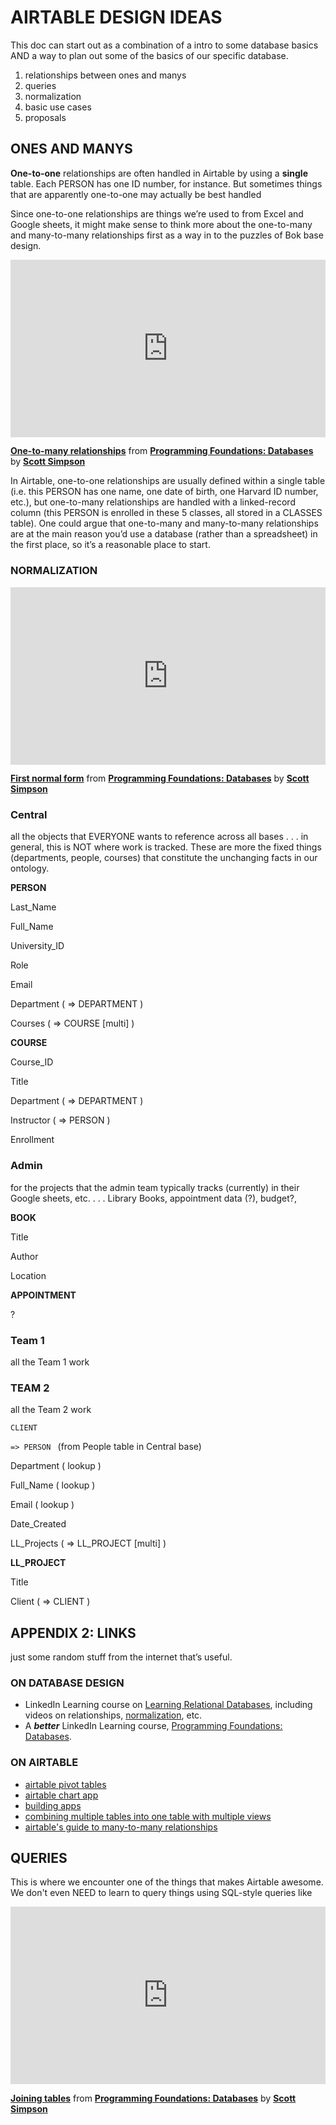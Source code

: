 # AIRTABLE DESIGN IDEAS #

This doc can start out as a combination of a intro to some database basics AND a way to plan out some of the basics of our specific database.

1. relationships between ones and manys
2. queries
3. normalization
4. basic use cases
5. proposals


## ONES AND MANYS

**One-to-one** relationships are often handled in Airtable by using a **single** table. Each PERSON has one ID number, for instance. But sometimes things that are apparently one-to-one may actually be best handled 

Since one-to-one relationships are things we’re used to from Excel and Google sheets, it might make sense to think more about the one-to-many and many-to-many relationships first as a way in to the puzzles of Bok base design.

<div style="position:relative;height:0;padding-bottom:56.25%"><iframe width="640" height="360" src="https://www.linkedin.com/learning/embed/programming-foundations-databases-2/one-to-many-relationships-2?claim=AQHK5Wq_ZMJeJQAAAXU2hXK928fxu-r4WFuthSXbfJ2DzaleZmG1GKGE5ElaQQHyMz2T8G4PaFHejjtjzC17iQd1RmnSnAos3spuuB_0ho2KdJ5cn5zU-Cf5QFt9UorjVlbOv1lrttoywPYO4vr19xaAwlZSioVjZyoNfE2jpvw7HD8nHHGKeYCCXlkO5GONJC2zp8Aj3iK-Il8hgZy026mY3hrWJc05DO8LMAtV8I5mUTXfCRSk7d67A14BjDw7Tl9zhKaYLBU137KtPzi76wjwIo16HqRAJN1x8FN7Czorm1-aoFDfP5bLLEiXY44NWr1186esC8hX4yLOUrYiifDwCEoFI3w_Q-LEAT7P56ThSnzwCrwqfGBcyanYrL52nAOIbL-Mh2-Rs2x1Gzvw6Ia5YjBE4r1Gj9NpWlXA2h6opEKw5nCvcruEulCChs9ncz0l0ub9vkyZjPhBELipSt-cQRiOEzM_5kcedmp4zIK3kfR5DjzpANIj1Mjvt749znh9BoaethMsw-VgBbpEYkHYX1-eWrqi0Hu_jiGIOsN236maMsufH2OMHrGLEyTmTTH58AmuC5OFcx-Tf70N0xg8EPIe3YdXqFXW3tXA6aftyg8FNdGhRrSjyM2DmlwhoMbQ56-bXRI9OmEhFqjeT7EkChUNNepTGDYkPJPZu8p-Gk9im8q2tvmFGz90k6zgle7DU11eTT255yxh2_ttiLba_lHlqrGNLxVfdoVrVbtjOQTM" mozallowfullscreen="true" webkitallowfullscreen="true" allowfullscreen="true" frameborder="0" style="position:absolute;width:100%;height:100%;left:0"></iframe></div><p><strong><a href="https://www.linkedin.com/learning/programming-foundations-databases-2/one-to-many-relationships-2?trk=embed_lil">One-to-many relationships</a></strong> from <strong><a href="https://www.linkedin.com/learning/programming-foundations-databases-2?trk=embed_lil">Programming Foundations: Databases</a></strong> by <strong><a href="https://www.linkedin.com/learning/instructors/scott-simpson?trk=embed_lil">Scott Simpson</a></strong></p>

In Airtable, one-to-one relationships are usually defined within a single table (i.e. this PERSON has one name, one date of birth, one Harvard ID number, etc.), but one-to-many relationships are handled with a linked-record column (this PERSON is enrolled in these 5 classes, all stored in a CLASSES table). One could argue that one-to-many and many-to-many relationships are at the main reason you’d use a database (rather than a spreadsheet) in the first place, so it’s a reasonable place to start.

### NORMALIZATION ###


<div style="position:relative;height:0;padding-bottom:56.25%"><iframe width="640" height="360" src="https://www.linkedin.com/learning/embed/programming-foundations-databases-2/first-normal-form?claim=AQFusr-MCuOKYAAAAXU2iFCsigCkbiI1HKMtH2JIpQOv9b52Z6-EkkX8E9j5XBawgZMYcfp1oQRC5kV_99oNh186oJfw8ORuEiN7fZNuO43ha953PEvV9YNSv_FRewf5-Q50LBUUhVRuUnBUlEqGFxzj1xlSSy-xmWe1QLh7QuaEnMru-bI9gSNxpsqIqzc8iDTPtlroT_iSR7q02V4-nnAwp76F-wIk0MDwQDgp_25HO5Mdd3yjvcsDYj7evL3RvRxhZsb4jXca0x1gVH68ioAfB082WVai0luJH85LzSCPz41c-v7RcN7ss2a_0fRqb72fb8HG9GYWyyA1hL_nBqT6LP4BT_gxcq4bzieLL3Xe5wLKXpSqqkkSyxJFoGXZXoS5tk_ML_0gx4yIiSYe2ZMYxWYUlSHSOF1-jNokOUzz3yCu4Cen1YjDqcoYgAM0tJi_XszT9X0DSUmdBvBa34_r0tVCEHPJTc0AhbYKf793IO8fgUon-PJcLlr03jpLQmQDQB6uF6BamUCt6kDGMPEMkhLdRMYvnCwp1kdT0qUNlS8qZYJSlqcv0XSkdSpT7fXqQIPY8-iKGKzES07UEHnFyPIv4fzVcr17w_gxDHokfcil0cHVhxUwVZ8z-YRznvXNhxIE3S10KnjwV1QzzQ6jWX3vw-42tLHL0RPhYzB3lar1fAM5AC82R8KX9lVufaxUaClcSmdmLpt212rG64Pe7bt8-jaN63EPyDug7CH8ozmU" mozallowfullscreen="true" webkitallowfullscreen="true" allowfullscreen="true" frameborder="0" style="position:absolute;width:100%;height:100%;left:0"></iframe></div><p><strong><a href="https://www.linkedin.com/learning/programming-foundations-databases-2/first-normal-form?trk=embed_lil">First normal form</a></strong> from <strong><a href="https://www.linkedin.com/learning/programming-foundations-databases-2?trk=embed_lil">Programming Foundations: Databases</a></strong> by <strong><a href="https://www.linkedin.com/learning/instructors/scott-simpson?trk=embed_lil">Scott Simpson</a></strong></p>






### Central

all the objects that EVERYONE wants to reference across all bases . . . in general, this is NOT where work is tracked. These are more the fixed things (departments, people, courses) that constitute the unchanging facts in our ontology.

**PERSON**

Last_Name

Full_Name

University_ID

Role

Email

Department ( => DEPARTMENT )

Courses ( => COURSE [multi] )

**COURSE**

Course_ID

Title

Department ( => DEPARTMENT )

Instructor ( => PERSON )

Enrollment


### Admin

for the projects that the admin team typically tracks (currently) in their Google sheets, etc. . . . Library Books, appointment data (?), budget?, 

**BOOK**

Title

Author

Location

**APPOINTMENT**

?


### Team 1

all the Team 1 work


### TEAM 2

all the Team 2 work

`CLIENT`

 `=> PERSON ` (from People table in Central base)

Department ( lookup )

Full_Name ( lookup )

Email ( lookup )

Date_Created

LL_Projects ( => LL_PROJECT [multi] )

**LL_PROJECT**

Title

Client ( => CLIENT )


### 


## APPENDIX 2: LINKS

just some random stuff from the internet that’s useful.


### ON DATABASE DESIGN



*   LinkedIn Learning course on [Learning Relational Databases](https://www.linkedin.com/learning/learning-relational-databases-2/database-management-systems-dbms?u=2194065), including videos on relationships, [normalization](https://www.linkedin.com/learning/learning-relational-databases-2/first-normal-form?u=2194065), etc.
*   A **_better_** LinkedIn Learning course, [Programming Foundations: Databases](https://www.linkedin.com/learning/programming-foundations-databases-2/why-use-a-database?u=2194065).


### ON AIRTABLE



*   [airtable pivot tables](https://support.airtable.com/hc/en-us/articles/115013249307-Pivot-table-block)
*   [airtable chart app](https://support.airtable.com/hc/en-us/articles/115013248487-Chart-block)
*   [building apps](https://support.airtable.com/hc/en-us/articles/360021502434)
*   [combining multiple tables into one table with multiple views](https://support.airtable.com/hc/en-us/articles/360007520454-Combining-multiple-tables-into-one-table-with-multiple-views)
*   [airtable's guide to many-to-many relationships](https://support.airtable.com/hc/en-us/articles/218734758-Airtable-s-guide-to-many-to-many-relationships)


## QUERIES ##

This is where we encounter one of the things that makes Airtable awesome. We don't even NEED to learn to query things using SQL-style queries like 
<div style="position:relative;height:0;padding-bottom:56.25%"><iframe width="640" height="360" src="https://www.linkedin.com/learning/embed/programming-foundations-databases-2/joining-tables?claim=AQGOkTzxGFKWawAAAXU2lj2aJQg8VuGBUlxD03wpdO-YKdKhwIrqbmnxnu_RlONvE2XkO_vWfbWlOTqRulljzdqzybGYZW_ymfpCzeH_8bYmkZWSc28Y1fzc9hZF931TmKZj5MGvUb4kf99X28_5Y_9B7l4q55kiv_-cPSIVFUJ8bWa298tl7a30m-he6W2A-MOBzbEnFdW9ufE-Lx0V3z888CLNx79PsEGwUmf3YsAGe_mZowxMX136Foh4b_hSfAegXqzJ1nbl0LNT3fbTprJeVgG13AaX_isKdZ37cCW3McrAtqqTFQIfsN1igztDUiE_lyDfL64i_WvlZYtH3Mk-34RQyizUv5TiQhdXx_Td1xRwZVL7ayDnGqhkuMoNZ3dDgW20Q00y10eiXIVhPP_f9JFeENQmfygEYF3D9j9kr-LXhlqDqvsNTarP0tF9Zp9qgw_AAEopYn6RcNcXvvNCpNpscYGX3sxnF_vnSSXx63ROgbrc8KzIN-crySwy7hoC2C8D874VxwIhZXFF5-EjhhYVByNAOTeO0eLob2ZI_j719IeB8VotN474CWmdxWKLdxTpmR_1uV-tuxNUXfofvk76BEujRwvIHGdjc97kjmIQmQ82nJmSuf0nQ1ezwIcnuGso2-xoJw5VfbQdK0XbxnPHTRUb8Dyel4muzZbzg74TFG7QsAlJbkrbiHE5lhXQ03sK4lTdKewXUxCpAecGMDyPmHgMYEb3L6EPi7PUoMWl" mozallowfullscreen="true" webkitallowfullscreen="true" allowfullscreen="true" frameborder="0" style="position:absolute;width:100%;height:100%;left:0"></iframe></div><p><strong><a href="https://www.linkedin.com/learning/programming-foundations-databases-2/joining-tables?trk=embed_lil">Joining tables</a></strong> from <strong><a href="https://www.linkedin.com/learning/programming-foundations-databases-2?trk=embed_lil">Programming Foundations: Databases</a></strong> by <strong><a href="https://www.linkedin.com/learning/instructors/scott-simpson?trk=embed_lil">Scott Simpson</a></strong></p>


